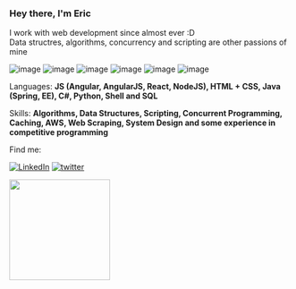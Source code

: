 ### Hey there, I'm Eric
<p>
  I work with web development since almost ever :D
  <br>
  Data structres, algorithms, concurrency and scripting are other passions of mine
</p>
 
![image](https://img.shields.io/badge/JavaScript-323330?style=for-the-badge&logo=javascript&logoColor=F7DF1E) 
![image](https://img.shields.io/badge/TypeScript-007ACC?style=for-the-badge&logo=typescript&logoColor=white)
![image](https://img.shields.io/badge/angularjs-b72834?style=for-the-badge&logo=angularjs&logoColor=fff) 
![image](https://img.shields.io/badge/react-61DAFB?style=for-the-badge&logo=react&logoColor=333) 
![image](https://img.shields.io/badge/Node.js-43853D?style=for-the-badge&logo=node.js&logoColor=white)
![image](https://img.shields.io/badge/Svelte-4A4A55?style=for-the-badge&logo=svelte&logoColor=FF3E00)
 
<p align="left">
  Languages: <strong>
    JS (Angular, AngularJS, React, NodeJS), HTML + CSS, Java (Spring, EE), C#, Python, Shell and SQL
  </strong>
</p>
<p align="left">
  Skills: <strong>
    Algorithms, Data Structures, Scripting, Concurrent Programming, Caching, AWS, Web Scraping, System Design and some experience in competitive programming
  </strong>
</p>


<p align="left">
 Find me:
</p>


[![LinkedIn](https://img.shields.io/badge/LinkedIn-0077B5?style=for-the-badge&logo=linkedin&logoColor=white)](https://www.linkedin.com/in/ericbreno/)
[![twitter](https://img.shields.io/badge/twitter-1DA1F2?style=for-the-badge&logo=twitter&logoColor=white)](https://twitter.com/ericbreno)

<div>
<a href="https://github.com/ericbreno"> <img height="180em" src="https://github-readme-stats.vercel.app/api?username=ericbreno&show_icons=true&theme=tokyonight&include_all_commits=true&count_private=true"/>

<!--

Here are some ideas to get you started:

- 🔭 I’m currently working on ...
- 🌱 I’m currently learning ...
- 👯 I’m looking to collaborate on ...
- 🤔 I’m looking for help with ...
- 💬 Ask me about ...
- 📫 How to reach me: ...
- 😄 Pronouns: ...
- ⚡ Fun fact: ...
-->
